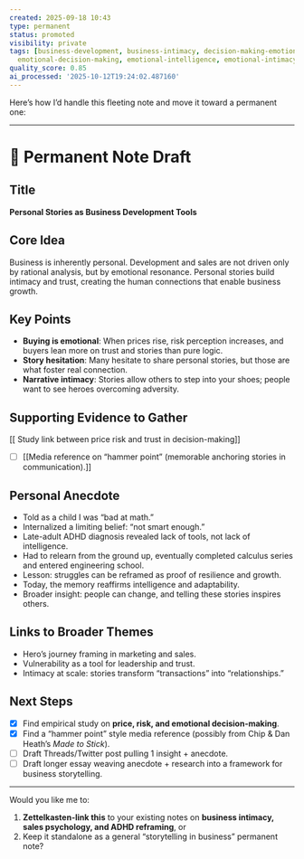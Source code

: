 ```yaml
---
created: 2025-09-18 10:43
type: permanent
status: promoted
visibility: private
tags: [business-development, business-intimacy, decision-making-emotions, emotional-buying,
  emotional-decision-making, emotional-intelligence, emotional-intimacy, emotional-marketing]
quality_score: 0.85
ai_processed: '2025-10-12T19:24:02.487160'
---
```

Here’s how I’d handle this fleeting note and move it toward a permanent one:

---

# 📝 Permanent Note Draft

## Title

**Personal Stories as Business Development Tools**

## Core Idea

Business is inherently personal. Development and sales are not driven only by rational analysis, but by emotional resonance. Personal stories build intimacy and trust, creating the human connections that enable business growth.

## Key Points

- **Buying is emotional**: When prices rise, risk perception increases, and buyers lean more on trust and stories than pure logic.
- **Story hesitation**: Many hesitate to share personal stories, but those are what foster real connection.
- **Narrative intimacy**: Stories allow others to step into your shoes; people want to see heroes overcoming adversity.

## Supporting Evidence to Gather

[[ Study link between price risk and trust in decision-making]]
- [ ]  [[Media reference on “hammer point” (memorable anchoring stories in communication).]]

## Personal Anecdote

- Told as a child I was “bad at math.”
- Internalized a limiting belief: “not smart enough.”
- Late-adult ADHD diagnosis revealed lack of tools, not lack of intelligence.
- Had to relearn from the ground up, eventually completed calculus series and entered engineering school.
- Lesson: struggles can be reframed as proof of resilience and growth.
- Today, the memory reaffirms intelligence and adaptability.
- Broader insight: people can change, and telling these stories inspires others.

## Links to Broader Themes

- Hero’s journey framing in marketing and sales.
- Vulnerability as a tool for leadership and trust.
- Intimacy at scale: stories transform “transactions” into “relationships.”

## Next Steps

- [x] Find empirical study on **price, risk, and emotional decision-making**.
- [x] Find a “hammer point” style media reference (possibly from Chip & Dan Heath’s _Made to Stick_).
- [ ] Draft Threads/Twitter post pulling 1 insight + anecdote.
- [ ] Draft longer essay weaving anecdote + research into a framework for business storytelling.

---

Would you like me to:

1. **Zettelkasten-link this** to your existing notes on **business intimacy, sales psychology, and ADHD reframing**, or
2. Keep it standalone as a general “storytelling in business” permanent note?